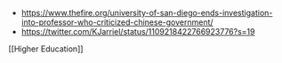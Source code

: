   - https://www.thefire.org/university-of-san-diego-ends-investigation-into-professor-who-criticized-chinese-government/
  - https://twitter.com/KJarriel/status/1109218422766923776?s=19

[[Higher Education]]